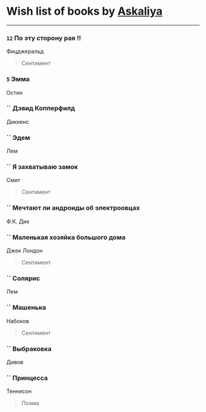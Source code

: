 # Wish list of books by [Askaliya](http://vk.com/id326783541)
---

### `12` По эту сторону рая !!
Фицджеральд
> Сентимент

### `5` Эмма
Остин

### `` Дэвид Копперфилд
Диккенс

### `` Эдем
Лем

### `` Я захватываю замок
Смит
> Сентимент

### `` Мечтают ли андроиды об электроовцах
Ф.К. Дик

### `` Маленькая хозяйка большого дома
Джек Лондон
> Сентимент

### `` Солярис
Лем

### `` Машенька
Набоков
> Сентимент

### `` Выбраковка
Дивов

### `` Принцесса
Теннисон
> Поэма

